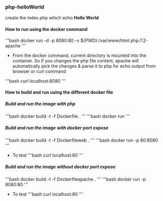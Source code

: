 ### php-helloWorld
create the index.php which echo **Hello World**

#### How to run using the docker command
'''bash
docker run -d -p 8080:80 -v ${PWD}:/var/www/html php:7.2-apache
'''
- From the docker command, current directory is mounted into the container. So if you changes the php file content, apache will automatically pick the changes & parse it to php for echo output from browser or curl command

'''bash
curl localhost:8080
'''

#### How to build and run using the different docker file
##### Build and run the image with php  
'''bash
docker build -t <images-name> -f Dockerfile .
'''
'''bash
docker run <image-name>
'''
##### Build and run the image with docker port expose 
'''bash
docker build -t <images-name> -f Dockerfileweb .
'''
'''bash
docker run -p 80:8080 <image-name>
'''
- To test
'''bash
curl localhost:80
'''

##### Build and run the image without docker port expose 
'''bash
docker build -t <images-name> -f Dockerfileapache .
'''
'''bash
docker run -p 8080:80 <image-name>
'''
- To test
'''bash
curl localhost:80
'''
